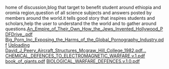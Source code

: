 home of discussion,blog that target to benefit student around ethiopia and oromia region,question of all science subjects and answers posted by members around the world.it tells good story that inspires students and scholars,help the user to understand the the world and to gather around questions.[An_Empire_of_Their_Own_How_the_Jews_Invented_Hollywood_PDFDrive_.pdf](https://github.com/user-attachments/files/17688687/An_Empire_of_Their_Own_How_the_Jews_Invented_Hollywood_PDFDrive_.pdf)
[Big_Porn_Inc_Exposing_the_Harms_of_the_Global_Pornography_Industry.pdf](https://github.com/user-attachments/files/17688688/Big_Porn_Inc_Exposing_the_Harms_of_the_Global_Pornography_Industry.pdf)
[Uploading David_J_Peery_Aircraft_Structures_Mcgraw_Hill_College_1982.pdf…]()
[CHEMICAL_DEFENCES_TO_ELECTROMAGNETIC_WARFARE.v.1.pdf](https://github.com/user-attachments/files/17688691/CHEMICAL_DEFENCES_TO_ELECTROMAGNETIC_WARFARE.v.1.pdf)
[book_of_giants.pdf](https://github.com/user-attachments/files/17688690/book_of_giants.pdf)
[BIOLOGICAL_WARFARE_DEFENCES.v.1.0.pdf](https://github.com/user-attachments/files/17688689/BIOLOGICAL_WARFARE_DEFENCES.v.1.0.pdf)
